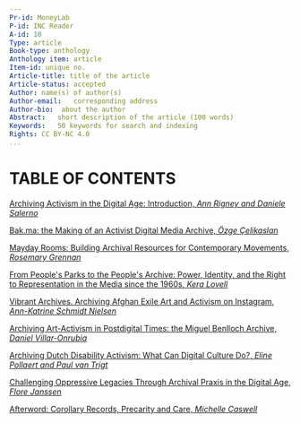 ```yaml
---
Pr-id: MoneyLab
P-id: INC Reader
A-id: 10
Type: article
Book-type: anthology
Anthology item: article
Item-id: unique no.
Article-title: title of the article
Article-status: accepted
Author: name(s) of author(s)
Author-email:   corresponding address
Author-bio:  about the author
Abstract:   short description of the article (100 words)
Keywords:   50 keywords for search and indexing
Rights: CC BY-NC 4.0
...
```



# TABLE OF CONTENTS


<a href='ch003.xhtml'> Archiving Activism in the Digital Age: Introduction, *Ann Rigney and Daniele Salerno*</a>

<a href='ch004.xhtml'>Bak.ma: the Making of an Activist Digital Media Archive, *Özge Çelikaslan*</a>


<a href='ch005.xhtml'>Mayday Rooms: Building Archival Resources for Contemporary Movements, *Rosemary Grennan*</a>

<a href='ch006.xhtml'>From People's Parks to the People's Archive: Power, Identity, and the Right to Representation in the Media since the 1960s, *Kera Lovell*</a>

<a href='ch007.xhtml'>Vibrant Archives. Archiving Afghan Exile Art and Activism on Instagram, *Ann-Katrine Schmidt Nielsen*</a>

<a href='ch008.xhtml'>Archiving Art-Activism in Postdigital Times: the Miguel Benlloch Archive, *Daniel Villar-Onrubia*</a>


<a href='ch009.xhtml'>Archiving Dutch Disability Activism: What Can Digital Culture Do?, *Eline Pollaert and Paul van Trigt*</a>

<a href='ch010.xhtml'>Challenging Oppressive Legacies Through Archival Praxis in the Digital Age, *Flore Janssen*</a>

<a href='ch011.xhtml'>Afterword: Corollary Records, Precarity and Care, *Michelle Caswell*</a>




